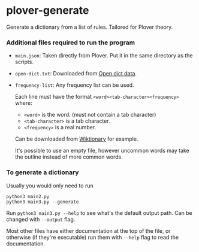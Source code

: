 # plover-generate
Generate a dictionary from a list of rules. Tailored for Plover theory.

### Additional files required to run the program

* `main.json`: Taken directly from Plover. Put it in the same directory as the scripts.
* `open-dict.txt`: Downloaded from [Open dict data](https://github.com/open-dict-data/ipa-dict).
* `frequency-list`: Any frequency list can be used.

   Each line must have the format `<word><tab-character><frequency>` where:

   * `<word>` is the word. (must not contain a tab character)
   * `<tab-character>` is a tab character.
   * `<frequency>` is a real number.

   Can be downloaded from [Wiktionary](https://en.wiktionary.org/wiki/Wiktionary:Frequency_lists/PG/2006/04/1-10000) for example.

   It's possible to use an empty file, however uncommon words may take the outline instead of more common words.

### To generate a dictionary

Usually you would only need to run

    python3 main2.py
    python3 main3.py --generate

Run `python3 main3.py --help` to see what's the default output path. Can be changed with `--output` flag.

Most other files have either documentation at the top of the file, or otherwise (if they're executable)
run them with `--help` flag to read the documentation.
